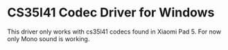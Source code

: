 # CS35l41 Codec Driver for Windows
This driver only works with cs35l41 codecs found in Xiaomi Pad 5. For now only Mono sound is working.